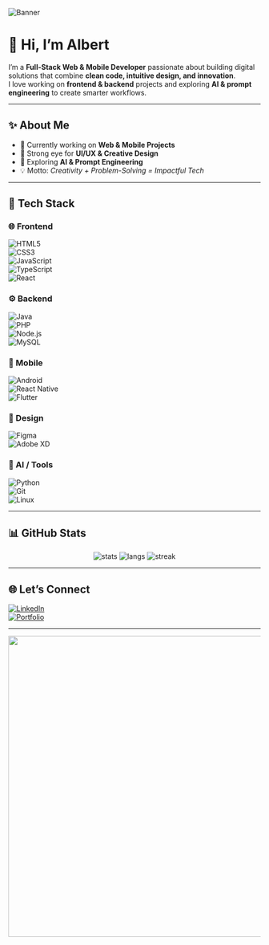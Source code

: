 <!-- Bannière -->
![Banner](https://raw.githubusercontent.com/YOUR_USERNAME/YOUR_USERNAME/main/assets/banner.gif)

# 👋 Hi, I’m Albert  

I’m a **Full-Stack Web & Mobile Developer** passionate about building digital solutions that combine **clean code, intuitive design, and innovation**.  
I love working on **frontend & backend** projects and exploring **AI & prompt engineering** to create smarter workflows.  

---

## ✨ About Me  

- 🔭 Currently working on **Web & Mobile Projects**  
- 🎨 Strong eye for **UI/UX & Creative Design**  
- 🤖 Exploring **AI & Prompt Engineering**  
- 💡 Motto: *Creativity + Problem-Solving = Impactful Tech*  

---

## 🚀 Tech Stack  

### 🌐 Frontend  
![HTML5](https://img.shields.io/badge/HTML5-E34F26?style=for-the-badge&logo=html5&logoColor=white)  
![CSS3](https://img.shields.io/badge/CSS3-1572B6?style=for-the-badge&logo=css3&logoColor=white)  
![JavaScript](https://img.shields.io/badge/JavaScript-F7DF1E?style=for-the-badge&logo=javascript&logoColor=black)  
![TypeScript](https://img.shields.io/badge/TypeScript-3178C6?style=for-the-badge&logo=typescript&logoColor=white)  
![React](https://img.shields.io/badge/React-20232A?style=for-the-badge&logo=react&logoColor=61DAFB)  

### ⚙️ Backend  
![Java](https://img.shields.io/badge/Java-ED8B00?style=for-the-badge&logo=openjdk&logoColor=white)  
![PHP](https://img.shields.io/badge/PHP-777BB4?style=for-the-badge&logo=php&logoColor=white)  
![Node.js](https://img.shields.io/badge/Node.js-339933?style=for-the-badge&logo=nodedotjs&logoColor=white)  
![MySQL](https://img.shields.io/badge/MySQL-4479A1?style=for-the-badge&logo=mysql&logoColor=white)  

### 📱 Mobile  
![Android](https://img.shields.io/badge/Android-3DDC84?style=for-the-badge&logo=android&logoColor=white)  
![React Native](https://img.shields.io/badge/React_Native-20232A?style=for-the-badge&logo=react&logoColor=61DAFB)  
![Flutter](https://img.shields.io/badge/Flutter-02569B?style=for-the-badge&logo=flutter&logoColor=white)  

### 🎨 Design  
![Figma](https://img.shields.io/badge/Figma-F24E1E?style=for-the-badge&logo=figma&logoColor=white)  
![Adobe XD](https://img.shields.io/badge/Adobe%20XD-470137?style=for-the-badge&logo=adobe-xd&logoColor=white)  

### 🤖 AI / Tools  
![Python](https://img.shields.io/badge/Python-3776AB?style=for-the-badge&logo=python&logoColor=white)  
![Git](https://img.shields.io/badge/Git-F05032?style=for-the-badge&logo=git&logoColor=white)  
![Linux](https://img.shields.io/badge/Linux-FCC624?style=for-the-badge&logo=linux&logoColor=black)  

---

## 📊 GitHub Stats  

<p align="center">
  <img src="https://github-readme-stats.vercel.app/api?username=Albert68-aE&show_icons=true&theme=tokyonight" alt="stats" />
  <img src="https://github-readme-stats.vercel.app/api/top-langs/?username=Albert68-al&layout=compact&theme=tokyonight" alt="langs" />
  <img src="https://streak-stats.demolab.com?user=Albert68-aE&theme=tokyonight&hide_border=true" alt="streak" />
</p>

---

## 🌐 Let’s Connect  

[![LinkedIn](https://img.shields.io/badge/LinkedIn-0077B5?style=for-the-badge&logo=linkedin&logoColor=white)](https://linkedin.com/in/albert-mukamba-dev68)  
[![Portfolio](https://img.shields.io/badge/Portfolio-000000?style=for-the-badge&logo=vercel&logoColor=white)](https://yourportfolio.com)  

---

<!-- GIF animé -->
<p align="center">
  <img src="https://media.giphy.com/media/L1R1tvI9svkIWwpVYr/giphy.gif" width="600" />
</p>
